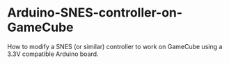 # Arduino-SNES-controller-on-GameCube
How to modify a SNES (or similar) controller to work on GameCube using a 3.3V compatible Arduino board.
